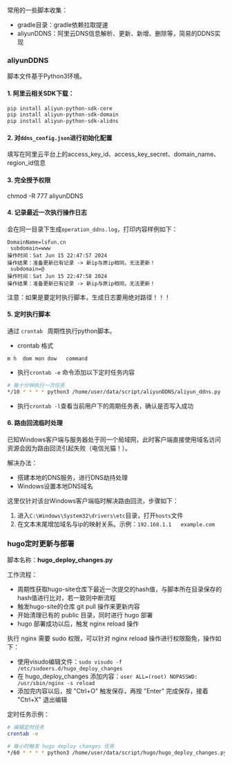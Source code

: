 

常用的一些脚本收集：
- gradle目录：gradle依赖拉取提速
- aliyunDDNS：阿里云DNS信息解析、更新、新增、删除等，简易的DDNS实现


### aliyunDDNS

脚本文件基于Python3环境。

#### 1. 阿里云相关SDK下载：
```bash
pip install aliyun-python-sdk-core
pip install aliyun-python-sdk-domain
pip install aliyun-python-sdk-alidns
```

#### 2. 对`ddns_config.json`进行初始化配置

填写在阿里云平台上的access_key_id、access_key_secret、domain_name、region_id信息

#### 3. 完全授予权限

chmod -R 777 aliyunDDNS

#### 4. 记录最近一次执行操作日志

会在同一目录下生成`operation_ddns.log`，打印内容样例如下：
```
DomainName=lsfun.cn
 subdomain=www
操作时间：Sat Jun 15 22:47:57 2024
操作结果：准备更新已有记录 -> 新ip与原ip相同，无法更新！
 subdomain=@
操作时间：Sat Jun 15 22:47:58 2024
操作结果：准备更新已有记录 -> 新ip与原ip相同，无法更新！
```

注意：如果是要定时执行脚本，生成日志要用绝对路径！！！


#### 5. 定时执行脚本

通过 `crontab ` 周期性执行python脚本。

- crontab 格式
```
m h  dom mon dow   command
```

- 执行`crontab -e` 命令添加以下定时任务内容
```bash
# 每十分钟执行一次任务
*/10 * * * * python3 /home/user/data/script/aliyunDDNS/aliyun_ddns.py
```

- 执行`crontab -l`查看当前用户下的周期任务表，确认是否写入成功

#### 6. 路由回流临时处理

已知Windows客户端与服务器处于同一个局域网，此时客户端直接使用域名访问资源会因为路由回流引起失败（电信光猫！）。

解决办法：
- 搭建本地的DNS服务，进行DNS劫持处理
- Windows设置本地DNS域名

这里仅针对该台Windows客户端临时解决路由回流，步骤如下：
1. 进入`C:\Windows\System32\drivers\etc`目录，打开`hosts`文件
2. 在文本末尾增加域名与ip的映射关系。示例：`192.168.1.1   example.com`


### hugo定时更新与部署

脚本名称：**hugo_deploy_changes.py**

工作流程：
- 周期性获取hugo-site仓库下最近一次提交的hash值，与脚本所在目录保存的hash值进行比对，若一致则中断流程
- 触发hugo-site的仓库 git pull 操作来更新内容
- 开始清理已有的 public 目录，同时进行 hugo 部署
- hugo 部署成功以后，触发 nginx reload 操作

执行 nginx 需要 sudo 权限，可以针对 nginx reload 操作进行权限豁免，操作如下：
- 使用visudo编辑文件：`sudo visudo -f /etc/sudoers.d/hugo_deploy_changes`
- 在 hugo_deploy_changes 添加内容：`user ALL=(root) NOPASSWD: /usr/sbin/nginx -s reload`
- 添加完内容以后，按 "Ctrl+O" 触发保存，再按 "Enter" 完成保存，接着 "Ctrl+X" 退出编辑


定时任务示例：
```bash
# 编辑定时任务
crontab -e

# 每小时触发 hugo deploy changes 任务
*/60 * * * * python3 /home/user/data/script/hugo/hugo_deploy_changes.py /home/user/library/hugo-site
```